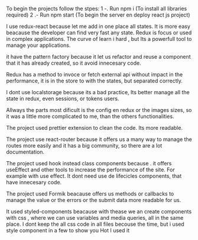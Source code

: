 To begin the projects follow the stpes:
1 -. Run npm i (To install all libraries required)
2 .- Run npm start (To begin the server en deploy react js project)

I use redux-react because let me add in one place all states. It is more easy beacause the developer can find very fast any state. Redux is focus or used in complex applications. The curve of learn i hard , but Its a powerfull tool to manage your applications.

it have the pattern factory because it let us refactor and reuse a component that it has already created, so it avoid innecesary code.

Redux has a method to invoce or fetch external api without impact in the performance, it is in the store to with the states, but separated correctly.

I dont use localstorage because its a bad practice, Its better manage all the state in redux, even sessions, or tokens users.

Allways the parts most dificult is the config en redux or the images sizes, so it was a little more complicated to me, than the others functionalities.

The project used prettier extension to clean the code. Its more readable.

The project use react-router because it offers us a many way to manage the routes more easily and it has a big community, so there are a lot documentation.

The project used hook instead class components because . it offers useEffect and other tools to increase the performance of the site. For example with use effect. It dont need use de lifecicles components, that have innecesary code.

The project used Formik beacause offers us methods or callbacks to manage the value or the errors or the submit data more readable for us.

It used styled-components beacause with thease we an create components with css , where we can use variables and media queries, all in the same place. I dont keep the all css code in all files becouse the time, but i used style component in a few to show you Hot I used it
